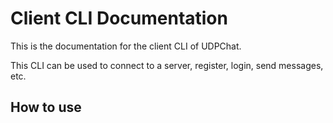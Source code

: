# Client CLI Documentation

This is the documentation for the client CLI of UDPChat.

This CLI can be used to connect to a server, register, login, send messages, etc.

## How to use
